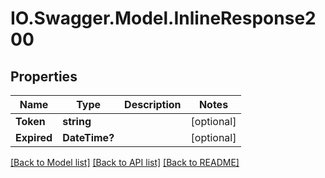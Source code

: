 # IO.Swagger.Model.InlineResponse200
## Properties

Name | Type | Description | Notes
------------ | ------------- | ------------- | -------------
**Token** | **string** |  | [optional] 
**Expired** | **DateTime?** |  | [optional] 

[[Back to Model list]](../README.md#documentation-for-models) [[Back to API list]](../README.md#documentation-for-api-endpoints) [[Back to README]](../README.md)

